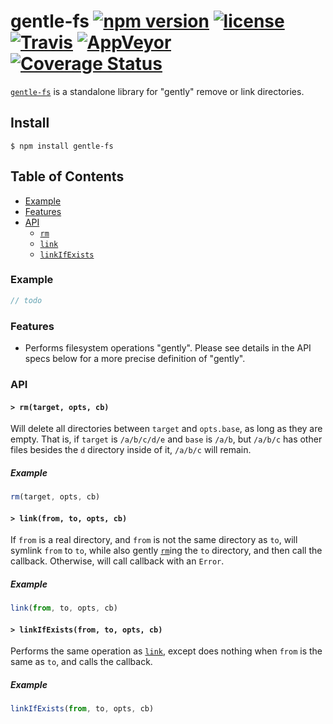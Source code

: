 # gentle-fs [![npm version](https://img.shields.io/npm/v/gentle-fs.svg)](https://npm.im/gentle-fs) [![license](https://img.shields.io/npm/l/gentle-fs.svg)](https://npm.im/gentle-fs) [![Travis](https://img.shields.io/travis/npm/gentle-fs.svg)](https://travis-ci.org/npm/gentle-fs) [![AppVeyor](https://ci.appveyor.com/api/projects/statusEnum/github/npm/gentle-fs?svg=true)](https://ci.appveyor.com/project/npm/gentle-fs) [![Coverage Status](https://coveralls.io/repos/github/npm/gentle-fs/badge.svg?branch=latest)](https://coveralls.io/github/npm/gentle-fs?branch=latest)

[`gentle-fs`](https://github.com/npm/gentle-fs) is a standalone library for
"gently" remove or link directories.

## Install

`$ npm install gentle-fs`

## Table of Contents

* [Example](#example)
* [Features](#features)
* [API](#api)
  * [`rm`](#rm)
  * [`link`](#link)
  * [`linkIfExists`](#linkIfExists)

### Example

```javascript
// todo
```

### Features

* Performs filesystem operations "gently". Please see details in the API specs below
for a more precise definition of "gently".

### API

#### <a name="rm"></a> `> rm(target, opts, cb)`

Will delete all directories between `target` and `opts.base`, as long as they are empty.
That is, if `target` is `/a/b/c/d/e` and `base` is `/a/b`, but `/a/b/c` has other files
besides the `d` directory inside of it, `/a/b/c` will remain.

##### Example

```javascript
rm(target, opts, cb)
```

#### <a name="link"></a> `> link(from, to, opts, cb)`

If `from` is a real directory, and `from` is not the same directory as `to`, will
symlink `from` to `to`, while also gently [`rm`](#rm)ing the `to` directory,
and then call the callback. Otherwise, will call callback with an `Error`.

##### Example

```javascript
link(from, to, opts, cb)
```

#### <a name="linkIfExists"></a> `> linkIfExists(from, to, opts, cb)`

Performs the same operation as [`link`](#link), except does nothing when `from` is the
same as `to`, and calls the callback.

##### Example

```javascript
linkIfExists(from, to, opts, cb)
```
